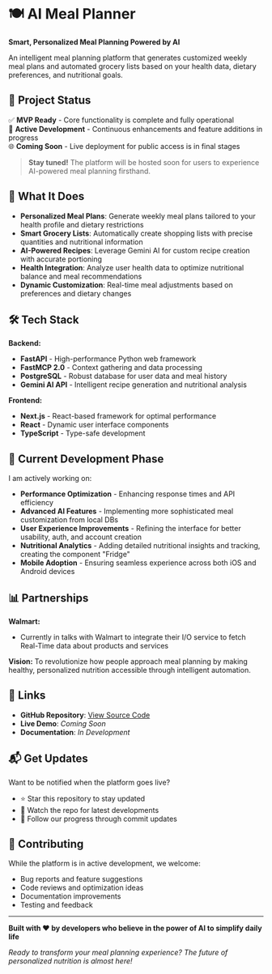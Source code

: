 # 🍽️ AI Meal Planner

**Smart, Personalized Meal Planning Powered by AI**

An intelligent meal planning platform that generates customized weekly meal plans and automated grocery lists based on your health data, dietary preferences, and nutritional goals.

## 🚀 Project Status

✅ **MVP Ready** - Core functionality is complete and fully operational  
🔧 **Active Development** - Continuous enhancements and feature additions in progress  
🌐 **Coming Soon** - Live deployment for public access is in final stages

> **Stay tuned!** The platform will be hosted soon for users to experience AI-powered meal planning firsthand.

## 🎯 What It Does

- **Personalized Meal Plans**: Generate weekly meal plans tailored to your health profile and dietary restrictions
- **Smart Grocery Lists**: Automatically create shopping lists with precise quantities and nutritional information
- **AI-Powered Recipes**: Leverage Gemini AI for custom recipe creation with accurate portioning
- **Health Integration**: Analyze user health data to optimize nutritional balance and meal recommendations
- **Dynamic Customization**: Real-time meal adjustments based on preferences and dietary changes

## 🛠️ Tech Stack

**Backend:**
- **FastAPI** - High-performance Python web framework
- **FastMCP 2.0** - Context gathering and data processing
- **PostgreSQL** - Robust database for user data and meal history
- **Gemini AI API** - Intelligent recipe generation and nutritional analysis

**Frontend:**
- **Next.js** - React-based framework for optimal performance
- **React** - Dynamic user interface components
- **TypeScript** - Type-safe development

## 🔄 Current Development Phase

I am actively working on:

- **Performance Optimization** - Enhancing response times and API efficiency
- **Advanced AI Features** - Implementing more sophisticated meal customization from local DBs
- **User Experience Improvements** - Refining the interface for better usability, auth, and account creation
- **Nutritional Analytics** - Adding detailed nutritional insights and tracking, creating the component "Fridge"
- **Mobile Adoption** - Ensuring seamless experience across both iOS and Android devices

## 📊 Partnerships

**Walmart:**
- Currently in talks with Walmart to integrate their I/O service to fetch Real-Time data about products and services

**Vision:**
To revolutionize how people approach meal planning by making healthy, personalized nutrition accessible through intelligent automation.

## 🔗 Links

- **GitHub Repository**: [View Source Code](https://github.com/niks-yad/AI_Meal_Planner)
- **Live Demo**: *Coming Soon*
- **Documentation**: *In Development*

## 📬 Get Updates

Want to be notified when the platform goes live? 

- ⭐ Star this repository to stay updated
- 👀 Watch the repo for latest developments
- 📧 Follow our progress through commit updates

## 🤝 Contributing

While the platform is in active development, we welcome:
- Bug reports and feature suggestions
- Code reviews and optimization ideas
- Documentation improvements
- Testing and feedback


---

**Built with ❤️ by developers who believe in the power of AI to simplify daily life**

*Ready to transform your meal planning experience? The future of personalized nutrition is almost here!*
